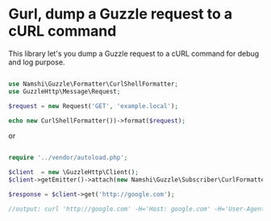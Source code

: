 Gurl, dump a Guzzle request to a cURL  command
================================================

This library let's you dump a Guzzle request to a cURL command for debug and log purpose.

```php

use Namshi\Guzzle\Formatter\CurlShellFormatter;
use GuzzleHttp\Message\Request;

$request = new Request('GET', 'example.local');

echo new CurlShellFormatter())->format($request);

```

or

```php

require '../vendor/autoload.php';

$client  = new \GuzzleHttp\Client();
$client->getEmitter()->attach(new Namshi\Guzzle\Subscriber\CurlFormatter());

$response = $client->get('http://google.com');

//output: curl 'http://google.com' -H='Host: google.com' -H='User-Agent: Guzzle/4.2.0 curl/7.37.1 PHP/5.5.15'

```